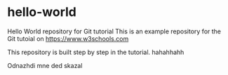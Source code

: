 # hello-world
Hello World repository for Git tutorial
This is an example repository for the Git tutoial on https://www.w3schools.com

This repository is built step by step in the tutorial. hahahhahh

Odnazhdi mne ded skazal 
